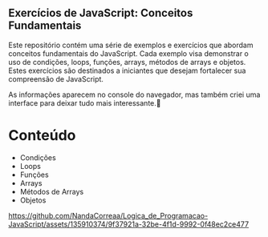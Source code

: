 ## Exercícios de JavaScript: Conceitos Fundamentais

<p>Este repositório contém uma série de exemplos e exercícios que abordam conceitos fundamentais do JavaScript. Cada exemplo visa demonstrar o uso de condições, loops, funções, arrays, métodos de arrays e objetos. Estes exercícios são destinados a iniciantes que desejam fortalecer sua compreensão de JavaScript.</p>
<p>As informações aparecem no console do navegador, mas também criei uma interface para deixar tudo mais interessante.🤩</p>

# Conteúdo
<ul>
  <li>Condições</li>
  <li>Loops</li>
  <li>Funções</li>
  <li>Arrays</li>
  <li>Métodos de Arrays</li>
  <li>Objetos</li>
</ul>

https://github.com/NandaCorreaa/Logica_de_Programacao-JavaScript/assets/135910374/9f37921a-32be-4f1d-9992-0f48ec2ce477

